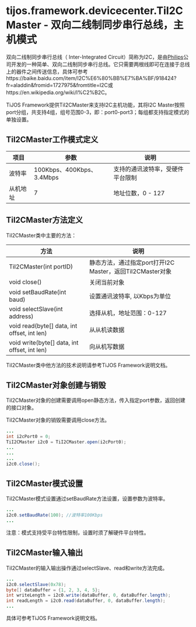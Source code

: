 # tijos.framework.devicecenter.TiI2CMaster - 双向二线制同步串行总线，主机模式

双向二线制同步串行总线（ Inter-Integrated Circuit）简称为I2C，是由[Philips](https://baike.baidu.com/item/Philips)公司开发的一种简单、双向二线制同步串行总线。它只需要两根线即可在连接于总线上的器件之间传送信息，具体可参考https://baike.baidu.com/item/I2C%E6%80%BB%E7%BA%BF/918424?fr=aladdin&fromid=1727975&fromtitle=I2C或https://en.wikipedia.org/wiki/I%C2%B2C。

TiJOS Framework提供TiI2CMaster来支持I2C主机功能，其将I2C Master按照port分组，共支持4组，组号范围0-3，即：port0-port3；每组都支持指定模式的单独设置。



## TiI2CMaster工作模式定义

| 项目   | 参数                      | 说明               |
| ---- | ----------------------- | ---------------- |
| 波特率  | 100Kbps、400Kbps、3.4Mbps | 支持的通讯波特率，受硬件平台限制 |
| 从机地址 | 7                       | 地址位数，0 - 127     |



## TiI2CMaster方法定义

TiI2CMaster类中主要的方法：

| 方法                                       | 说明                                       |
| ---------------------------------------- | ---------------------------------------- |
| TiI2CMaster(int portID)                  | 静态方法，通过指定port打开I2C Master，返回TiI2CMaster对象 |
| void close()                             | 关闭当前对象                                   |
| void setBaudRate(int baud)               | 设置通讯波特率, 以Kbps为单位                        |
| void selectSlave(int address)            | 选择从机，地址范围：0-127                          |
| void read(byte[] data, int offset, int len) | 从从机读数据                                   |
| void write(byte[] data, int offset, int len) | 向从机写数据                                   |

TiI2CMaster类中他方法的技术说明请参考TiJOS Framework说明文档。



## TiI2CMaster对象创建与销毁

TiI2CMaster对象的创建需要调用open静态方法，传入指定port参数，返回创建的接口对象。

TiI2CMaster对象的销毁需要调用close方法。

```java
...
int i2cPort0 = 0;
TiI2CMaster i2c0 = TiI2CMaster.open(i2cPort0);
...
...
...
i2c0.close();
```



## TiI2CMaster模式设置

TiI2CMaster模式设置通过setBaudRate方法设置，设置参数为波特率。

```java
...
i2c0.setBaudRate(100); //波特率100Kbps
...
```

注意：模式支持受平台特性限制，设置时须了解硬件平台特性。



## TiI2CMaster输入输出

TiI2CMaster的输入输出操作通过selectSlave、read和write方法完成。

```java
...
i2c0.selectSlave(0x78);
byte[] dataBuffer = {1, 2, 3, 4, 5};
int writeLength = i2c0.write(dataBuffer, 0, dataBuffer.length);
int readLength = i2c0.read(dataBuffer, 0, dataBuffer.length);
...
```



具体可参考TiJOS Framework说明文档。